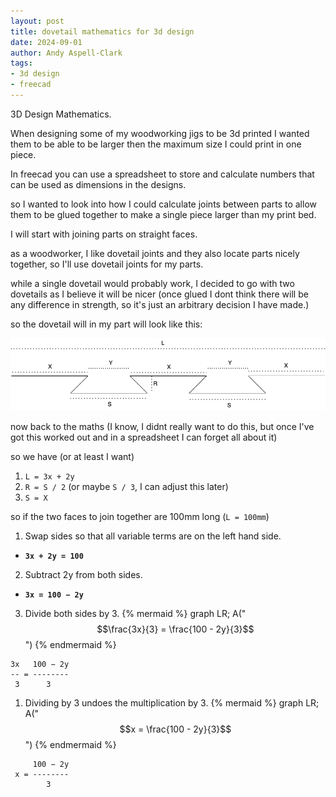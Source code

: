 ```yaml
---
layout: post
title: dovetail mathematics for 3d design
date: 2024-09-01
author: Andy Aspell-Clark
tags:
- 3d design
- freecad
---
```


3D Design Mathematics.


When designing some of my woodworking jigs to be 3d printed I wanted them to be able to be larger then the maximum size I could print in one piece.

In freecad you can use a spreadsheet to store and calculate numbers that can be used as dimensions in the designs.

so I wanted to look into how I could calculate joints between parts to allow them to be glued together to make a single piece larger than my print bed.

I will start with joining parts on straight faces.

as a woodworker, I like dovetail joints and they also locate parts nicely together, so I'll use dovetail joints for my parts.

while a single dovetail would probably work, I decided to go with two dovetails as I believe it will be nicer (once glued I dont think there will be any difference in strength, so it's just an arbitrary decision I have made.)

so the dovetail will in my part will look like this:

![image](../assets/imgs/dovetail_maths.png)

now back to the maths (I know, I didnt really want to do this, but once I've got this worked out and in a spreadsheet I can forget all about it)

so we have (or at least I want)

1. `L = 3x + 2y`
2. `R = S / 2`  (or maybe `S / 3`, I can adjust this later)
3. `S = X`

so if the two faces to join together are 100mm long (`L = 100mm`)

1. Swap sides so that all variable terms are on the left hand side.
* **`3x + 2y = 100`**

2. Subtract 2y from both sides.
* **`3x = 100 − 2y`**

3. Divide both sides by 3.
{% mermaid %}
graph LR;
    A("$$\frac{3x}{3} = \frac{100 - 2y}{3}$$")
{% endmermaid %}
```
3x ​  100 − 2y​ 
-- = --------
 3      3
```
 1. Dividing by 3 undoes the multiplication by 3.
{% mermaid %}
graph LR;
    A("$$x = \frac{100 - 2y}{3}$$")
{% endmermaid %}
```
   ​  100 − 2y​ 
 x = --------
        3
```
